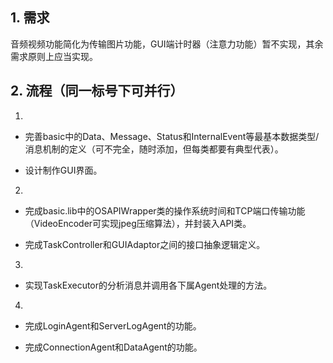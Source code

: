 ## 1. 需求
音频视频功能简化为传输图片功能，GUI端计时器（注意力功能）暂不实现，其余需求原则上应当实现。

## 2. 流程（同一标号下可并行）
1. 
- 完善basic中的Data、Message、Status和InternalEvent等最基本数据类型/消息机制的定义（可不完全，随时添加，但每类都要有典型代表）。

- 设计制作GUI界面。

2. 
- 完成basic.lib中的OSAPIWrapper类的操作系统时间和TCP端口传输功能（VideoEncoder可实现jpeg压缩算法），并封装入API类。

- 完成TaskController和GUIAdaptor之间的接口抽象逻辑定义。

3. 
- 实现TaskExecutor的分析消息并调用各下属Agent处理的方法。

4.
- 完成LoginAgent和ServerLogAgent的功能。

- 完成ConnectionAgent和DataAgent的功能。
